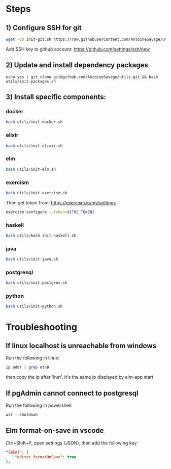 # Steps

## 1) Configure SSH for git
```bash
wget -qO init-git.sh https://raw.githubusercontent.com/AntoineSavage/utils/main/init-git.sh && bash init-git.sh && source ~/.bashrc && rm init-git.sh
```

Add SSH key to github account: https://github.com/settings/ssh/new

## 2) Update and install dependency packages
```
echo yes | git clone git@github.com:AntoineSavage/utils.git && bash utils/init-packages.sh
```

## 3) Install specific components:

### docker
```bash
bash utils/init-docker.sh
```

### elixir
```bash
bash utils/init-elixir.sh
```

### elm
```bash
bash utils/init-elm.sh
```

### exercism
```bash
bash utils/init-exercism.sh
```

Then get token from: https://exercism.io/my/settings
```bash
exercism configure --token=${THE_TOKEN}
```

### haskell
```bash
bash utils/bash init-haskell.sh
```

### java
```bash
bash utils/init-java.sh
```

### postgresql
```bash
bash utils/init-postgres.sh
```

### python
```bash
bash utils/init-python.sh
```

# Troubleshooting

## If linux localhost is unreachable from windows
Run the following in linux:
```bash
ip addr | grep eth0
```
then copy the ip after 'inet', it's the same ip displayed by elm-app start

## If pgAdmin cannot connect to postgresql
Run the following in powershell:
```powershell
wsl --shutdown
```

## Elm format-on-save in vscode
Ctrl+Shift+P, open settings (JSON), then add the following key:
```json
"[elm]": {
    "editor.formatOnSave": true
},
```
